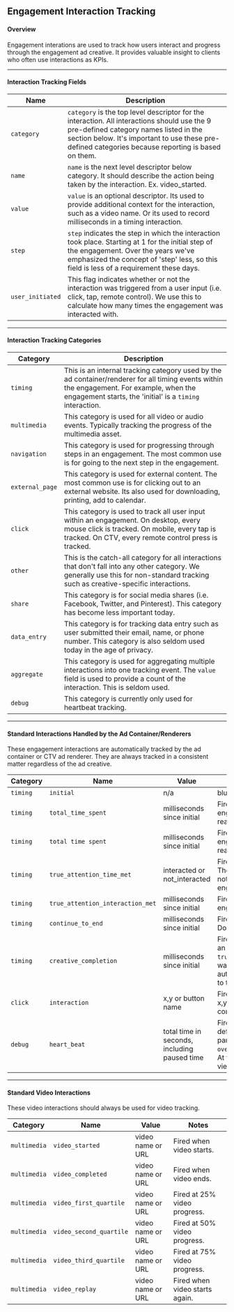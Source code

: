 ## Engagement Interaction Tracking

#### Overview
Engagement interations are used to track how users interact and progress through the engagement ad creative.  It provides valuable insight to clients who often use interactions as KPIs.

---

#### Interaction Tracking Fields

| Name | Description |
| ------------- | ------------- |
| `category` | `category` is the top level descriptor for the interaction.  All interactions should use the 9 pre-defined category names listed in the section below.  It's important to use these pre-defined categories because reporting is based on them. |
| `name` | `name` is the next level descriptor below category.  It should describe the action being taken by the interaction.  Ex. video_started. |
| `value` | `value` is an optional descriptor.  Its used to provide additional context for the interaction, such as a video name.  Or its used to record milliseconds in a timing interaction.  |
| `step` | `step` indicates the step in which the interaction took place.  Starting at 1 for the initial step of the engagement.  Over the years we've emphasized the concept of 'step' less, so this field is less of a requirement these days. |
| `user_initiated` | This flag indicates whether or not the interaction was triggered from a user input (i.e. click, tap, remote control).  We use this to calculate how many times the engagement was interacted with. |

---

#### Interaction Tracking Categories

| Category | Description |
| ------------- | ------------- |
| `timing` | This is an internal tracking category used by the ad container/renderer for all timing events within the engagement.  For example, when the engagement starts, the 'initial' is a `timing` interaction. |
| `multimedia` | This category is used for all video or audio events.  Typically tracking the progress of the multimedia asset. |
| `navigation` | This category is used for progressing through steps in an engagement.  The most common use is for going to the next step in the engagement. |
| `external_page` | This category is used for external content.  The most common use is for clicking out to an external website.  Its also used for downloading, printing, add to calendar. |
| `click` | This category is used to track all user input within an engagement.  On desktop, every mouse click is tracked.  On mobile, every tap is tracked.  On CTV, every remote control press is tracked. |
| `other` | This is the catch-all category for all interactions that don't fall into any other category.  We generally use this for non-standard tracking such as creative-specific interactions. |
| `share` | This category is for social media shares (i.e. Facebook, Twitter, and Pinterest).  This category has become less important today. |
| `data_entry` | This category is for tracking data entry such as user submitted their email, name, or phone number.  This category is also seldom used today in the age of privacy. |
| `aggregate` | This category is used for aggregating multiple interactions into one tracking event.  The `value` field is used to provide a count of the interaction.  This is seldom used. |
| `debug` | This category is currently only used for heartbeat tracking. |

---

#### Standard Interactions Handled by the Ad Container/Renderers
These engagement interactions are automatically tracked by the ad container or CTV ad renderer.  They are always tracked in a consistent matter regardless of the ad creative.

| Category | Name | Value | Notes |
| ------------- | ------------- | ------------- | ------------- |
| `timing` | `initial` | n/a | blurb |
| `timing` | `total_time_spent` | milliseconds since initial | Fired when the user ends engagement with credit for any reason (eg. exit error after credit).
| `timing` | `total time spent` | milliseconds since initial | Fired when the user ends engagement without credit for any reason.
| `timing` | `true_attention_time_met` | interacted or not_interacted | Fired once 30 seconds has passed.  The ‘value’ field specifies whether or not the user has interacted with the engagement yet. |
| `timing` | `true_attention_interaction_met` | milliseconds since initial | Fired upon first interaction with the engagement. |
| `timing` | `continue_to_end` | milliseconds since initial | Fired when the user clicks "I'm Done" to end the engagement. |
| `timing` | `creative_completion` | milliseconds since initial | Fired upon getting to the last step of an engagement before `true_attention_time_met`.  We do not want users to be 'stuck' so we automatically award the completion to the user. |
| `click` | `interaction` | x,y or button name | Fire on any user input action.  Record x,y coords when possible or remote control button name for CTV. |
| `debug` | `heart_beat` | total time in seconds, including paused time | Fires periodically every 2 seconds by default.  Can override with ad parameter `override_heartbeat_interval_in_sec`.  At this time, only enabled for xtended view ads.


---

#### Standard Video Interactions
These video interactions should always be used for video tracking.

| Category | Name | Value | Notes |
| ------------- | ------------- | ------------- | ------------- |
| `multimedia` | `video_started` | video name or URL | Fired when video starts. |
| `multimedia` | `video_completed` | video name or URL | Fired when video ends. |
| `multimedia` | `video_first_quartile` | video name or URL | Fired at 25% video progress. |
| `multimedia` | `video_second_quartile` | video name or URL | Fired at 50% video progress. |
| `multimedia` | `video_third_quartile` | video name or URL | Fired at 75% video progress. |
| `multimedia` | `video_replay` | video name or URL | Fired when video starts again. |



